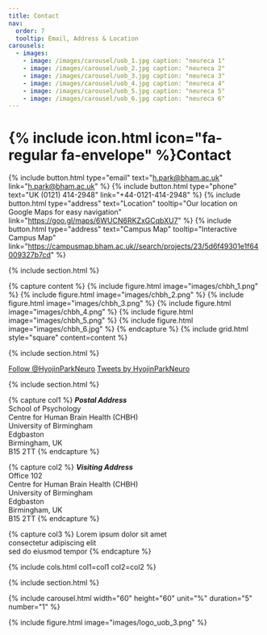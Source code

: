 ```yaml
---
title: Contact
nav:
  order: 7
  tooltip: Email, Address & Location
carousels:
  - images: 
    - image: /images/carousel/uob_1.jpg caption: "neureca 1"
    - image: /images/carousel/uob_2.jpg caption: "neureca 2"
    - image: /images/carousel/uob_3.jpg caption: "neureca 3"
    - image: /images/carousel/uob_4.jpg caption: "neureca 4"
    - image: /images/carousel/uob_5.jpg caption: "neureca 5"
    - image: /images/carousel/uob_6.jpg caption: "neureca 6"
---
```


# {% include icon.html icon="fa-regular fa-envelope" %}Contact

{%
  include button.html
  type="email"
  text="h.park@bham.ac.uk"
  link="h.park@bham.ac.uk"
%}
{%
  include button.html
  type="phone"
  text="UK (0121) 414-2948"
  link="+44-0121-414-2948"
%}
{%
  include button.html
  type="address"
  text="Location"
  tooltip="Our location on Google Maps for easy navigation"
  link="https://goo.gl/maps/6WUCN6RKZxGCqbXU7"
%}
{%
  include button.html
  type="address"
  text="Campus Map"
  tooltip="Interactive Campus Map"
  link="https://campusmap.bham.ac.uk//search/projects/23/5d6f49301e1f64009327b7cd"
%}

{% include section.html %}

{% capture content %}
{% include figure.html image="images/chbh_1.png" %}
{% include figure.html image="images/chbh_2.png" %}
{% include figure.html image="images/chbh_3.png" %}
{% include figure.html image="images/chbh_4.png" %}
{% include figure.html image="images/chbh_5.png" %}
{% include figure.html image="images/chbh_6.jpg" %}
{% endcapture %}
{% include grid.html style="square" content=content %}

{% include section.html %}

<a href="https://twitter.com/HyojinParkNeuro?ref_src=twsrc%5Etfw" class="twitter-follow-button" data-show-count="false">Follow @HyojinParkNeuro</a><script async src="https://platform.twitter.com/widgets.js" charset="utf-8"></script>
<a class="twitter-timeline" data-width="100%" data-height="1000%" href="https://twitter.com/HyojinParkNeuro?ref_src=twsrc%5Etfw">Tweets by HyojinParkNeuro</a> <script async src="https://platform.twitter.com/widgets.js" charset="utf-8"></script>

{% include section.html %}

{% capture col1 %}
***Postal Address*** <br>
School of Psychology <br>
Centre for Human Brain Health (CHBH) <br>
University of Birmingham <br>
Edgbaston <br>
Birmingham, UK <br>
B15 2TT
{% endcapture %}

{% capture col2 %}
***Visiting Address*** <br>
Office 102 <br>
Centre for Human Brain Health (CHBH) <br>
University of Birmingham <br>
Edgbaston <br>
Birmingham, UK <br>
B15 2TT
{% endcapture %}

{% capture col3 %}
Lorem ipsum dolor sit amet  
consectetur adipiscing elit  
sed do eiusmod tempor
{% endcapture %}

{% include cols.html col1=col1 col2=col2 %}

{% include section.html %}

{%
  include carousel.html
  width="60"
  height="60"
  unit="%"
  duration="5"
  number="1"
%}


{%
  include figure.html
  image="images/logo_uob_3.png"
%}

